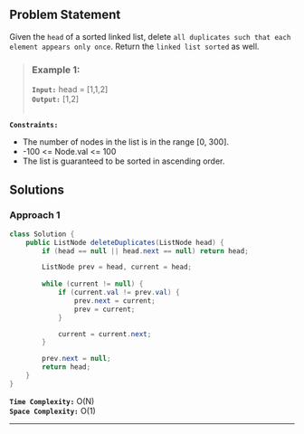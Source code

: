 ## Problem Statement
Given the `head` of a sorted linked list, delete `all duplicates such that each element appears only once`. Return the `linked list sorted` as well.

> ### Example 1:
> **`Input:`** head = [1,1,2] <br>
> **`Output:`** [1,2] <br><br>

**`Constraints:`**
- The number of nodes in the list is in the range [0, 300].
- -100 <= Node.val <= 100
- The list is guaranteed to be sorted in ascending order.

## Solutions
### Approach 1

```java
class Solution {
    public ListNode deleteDuplicates(ListNode head) {
        if (head == null || head.next == null) return head;

        ListNode prev = head, current = head;
        
        while (current != null) {
            if (current.val != prev.val) {
                prev.next = current;
                prev = current;
            }

            current = current.next;
        }

        prev.next = null;
        return head;
    }
}
```

**`Time Complexity:`** O(N) <br>
**`Space Complexity:`** O(1)

---